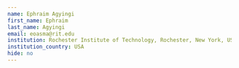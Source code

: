 ```yaml
---
name: Ephraim Agyingi
first_name: Ephraim
last_name: Agyingi
email: eoasma@rit.edu
institution: Rochester Institute of Technology, Rochester, New York, USA
institution_country: USA
hide: no
---
```


